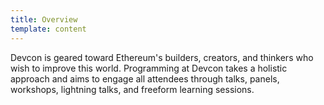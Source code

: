 ```yaml
---
title: Overview
template: content
---
```


Devcon is geared toward Ethereum's builders, creators, and thinkers who wish to improve this world. Programming at Devcon takes a holistic approach and aims to engage all attendees through talks, panels, workshops, lightning talks, and freeform learning sessions.